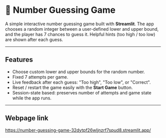 # 🎯 Number Guessing Game

A simple interactive number guessing game built with **Streamlit**. The app chooses a random integer between a user-defined lower and upper bound, and the player has 7 chances to guess it. Helpful hints (too high / too low) are shown after each guess.

---

## Features
- Choose custom lower and upper bounds for the random number.
- Fixed 7 attempts per game.
- Live feedback after each guess: "Too high", "Too low", or "Correct".
- Reset / restart the game easily with the **Start Game** button.
- Session-state based: preserves number of attempts and game state while the app runs.

---
## Webpage link
https://number-guessing-game-32dytpf26wljnzrf7spud8.streamlit.app/

